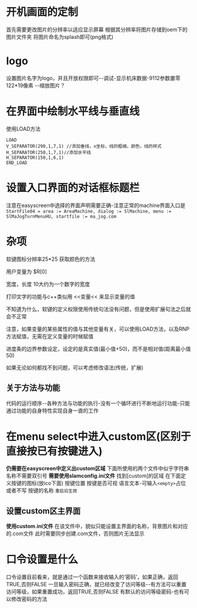 # 开机画面的定制
首先需要更改图片的分辨率以适应显示屏幕
根据其分辨率将图片存储到oem下的图片文件夹
将图片命名为splash即可(png格式)     


# logo
设置图片名字为logo，并且开放权限即可--调试-显示机床数据-9112参数置零
122*19像素
--缩放图片？
# 在界面中绘制水平线与垂直线
使用LOAD方法
```
LOAD 
V_SEPARATOR(290,1,7,1) //添加垂线，x坐标，线的粗细，颜色，线的样式
H_SEPARATOR(250,1,7,1)//添加水平线
H_SEPARATOR(150,1,6,1)
END_LOAD

```


# 设置入口界面的对话框标题栏
注意在easyscreen中选择的界面声明需要正确-注意正常的machine界面入口是
```StartFile04 = area := AreaMachine, dialog := SlMachine, menu := SlMaJogTurnMenuHU, startfile := ma_jog.com```


# 杂项
软键图标分辨率25*25
获取颜色的方法

用户变量为 $R[0]

宽度，长度 10大约为一个数字的宽度

打印文字的功能与c++类似用 <<变量<< 来显示变量的值

不知道为什么，软键的定义权限使用传统句法没有问题，但是使用扩展句法之后就会不正常

注意，如果变量的某些属性的值与其他变量有关，可以使用LOAD方法，以及RNP方法赋值，无需在定义变量的时候赋值

进度条的边界参数设定，设定的是真实值(最小值+50)，而不是相对值(距离最小值50)

如果无论如何都找不到问题，可以考虑修改语法(传统，扩展)

## 关于方法与功能
代码的运行顺序--各种方法与功能的执行-没有一个循环进行不断地运行功能-只能通过功能的自身特性实现自身一直的工作 


# 在menu select中进入custom区(区别于直接按已有按键进入)
**仍需要在easyscreen中定义出custom区域**
下面所使用的两个文件中似乎字符串名称不需要双引号
**需要使用slamconfig.ini文件**
找到[custom]的区域
在下面定义按键的图标(放ico下面)
按键位置
按键是否可视
语言文本-可输入`<empty>`占位或者不写
按键的名称
`重启后生效`

## 设置custom区主界面
**使用custom.ini文件**
在该文件中，貌似只能设置主界面的名称，背景图片和对应的.com文件
此时需要同步创建.com文件，否则图片无法显示

# 口令设置是什么
口令设置目前看来，就是通过一个函数来接收输入的‘密码’，如果正确，返回TRUE,否则FALSE
一旦输入密码正确，就已经改变了访问等级--有方法可以重置访问等级，如果重置成功，返回TRUE,否则FALSE
有默认的访问等级密码-也有可以修改密码的方法
